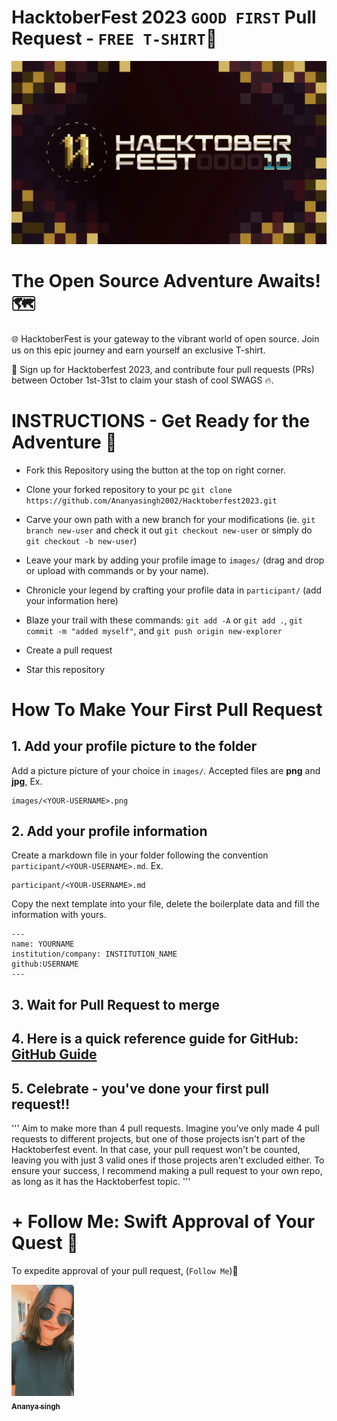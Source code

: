 # HacktoberFest 2023 `GOOD FIRST` Pull Request - `FREE T-SHIRT`🎉
![HacktoberFest 2023](.github/logo.png)


# The Open Source Adventure Awaits! 🗺️
🌐 HacktoberFest is your gateway to the vibrant world of open source. Join us on this epic journey and earn yourself an exclusive T-shirt.

📢 Sign up for Hacktoberfest 2023, and contribute four pull requests (PRs) between October 1st-31st to claim your stash of cool SWAGS 🔥.



# INSTRUCTIONS - Get Ready for the Adventure 🧭

- Fork this Repository using the button at the top on right corner.

- Clone your forked repository to your pc `git clone https://github.com/Ananyasingh2002/Hacktoberfest2023.git` 

- Carve your own path with a new branch for your modifications (ie. `git branch new-user` and check it out `git checkout new-user` or simply do `git checkout -b new-user`)

- Leave your mark by adding your profile image to `images/` (drag and drop or upload with commands or by your name).

- Chronicle your legend by crafting your profile data in `participant/` (add your information here)

- Blaze your trail with these commands: `git add -A` or `git add .`, `git commit -m "added myself"`, and `git push origin new-explorer`

- Create a pull request

- Star this repository


# How To Make Your First Pull Request

## 1. Add your profile picture to the folder

Add a picture picture of your choice in `images/`. Accepted files are **png** and **jpg**, Ex.

```
images/<YOUR-USERNAME>.png
```

## 2. Add your profile information

Create a markdown file in your folder following the convention `participant/<YOUR-USERNAME>.md`. Ex.

```
participant/<YOUR-USERNAME>.md
```

Copy the next template into your file, delete the boilerplate data and fill the information with yours.

```
---
name: YOURNAME
institution/company: INSTITUTION_NAME
github:USERNAME
---
```

## 3. Wait for Pull Request to merge

## 4. Here is a quick reference guide for GitHub: [GitHub Guide](https://github.com/git-guides)

## 5. Celebrate - you've done your first pull request!!

'''
Aim to make more than 4 pull requests.
Imagine you've only made 4 pull requests to different projects,
but one of those projects isn't part of the Hacktoberfest event. In that case, your pull request won't be counted, leaving you with just 3 valid ones if those projects aren't excluded either.
To ensure your success, I recommend making a pull request to your own repo, as long as it has the Hacktoberfest topic.
'''


# + Follow Me: Swift Approval of Your Quest 🚀


To expedite approval of your pull request, (`Follow Me`)🚀


<tr><td align="center"><a href="https://github.com/Ananyasingh2002"><kbd><img src=".github/ananya.jpg" width="100px;" alt=""/></kbd><br /><sub><b>Ananya singh</b></sub></a><br /></td>

</tr>


